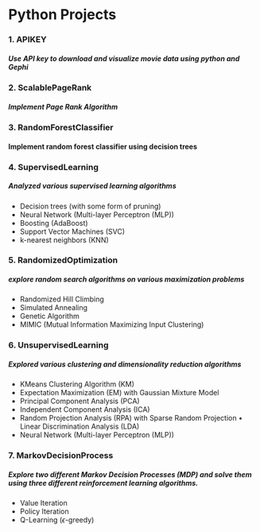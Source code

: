 # Python Projects

### 1. APIKEY
##### Use API key to download and visualize movie data using python and Gephi

### 2. ScalablePageRank
##### Implement Page Rank Algorithm

### 3. RandomForestClassifier
#### Implement random forest classifier using decision trees

### 4. SupervisedLearning
##### Analyzed various supervised learning algorithms
- Decision trees (with some form of pruning) 
- Neural Network (Multi-layer Perceptron (MLP)) 
- Boosting (AdaBoost)
- Support Vector Machines (SVC)
- k-nearest neighbors (KNN)

### 5. RandomizedOptimization
##### explore random search algorithms on various maximization problems
- Randomized Hill Climbing
- Simulated Annealing
- Genetic Algorithm
- MIMIC (Mutual Information Maximizing Input Clustering)

### 6. UnsupervisedLearning
##### Explored various clustering and dimensionality reduction algorithms
- KMeans Clustering Algorithm (KM)
- Expectation Maximization (EM) with Gaussian Mixture Model
- Principal Component Analysis (PCA)
- Independent Component Analysis (ICA)
- Random Projection Analysis (RPA) with Sparse Random Projection • Linear Discrimination Analysis (LDA)
- Neural Network (Multi-layer Perceptron (MLP))

### 7. MarkovDecisionProcess
##### Explore two different Markov Decision Processes (MDP) and solve them using three different reinforcement learning algorithms.
- Value Iteration
- Policy Iteration
- Q-Learning ($\epsilon$-greedy)
